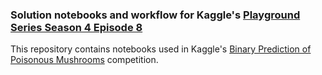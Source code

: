 ### Solution notebooks and workflow for Kaggle's [Playground Series Season 4 Episode 8](https://www.kaggle.com/competitions/playground-series-s4e8)

This repository contains notebooks used in Kaggle's [Binary Prediction of Poisonous Mushrooms](https://www.kaggle.com/competitions/playground-series-s4e8) competition.